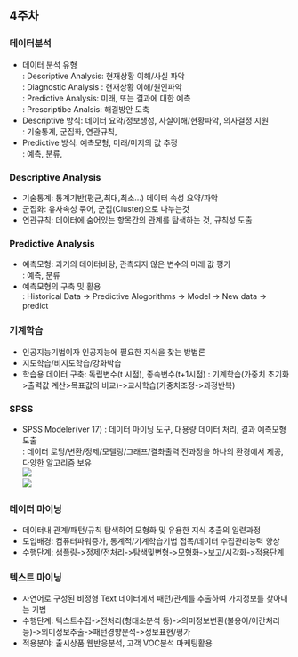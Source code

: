 
## 4주차

### 데이터분석
- 데이터 분석 유형  
: Descriptive Analysis: 현재상황 이해/사실 파악  
: Diagnostic Analysis : 현재상황 이해/원인파악  
: Predictive Analysis: 미래, 또는 결과에 대한 예측  
: Prescriptibe Analsis: 해결방안 도축  
- Descriptive 방식: 데이터 요약/정보생성, 사실이해/현황파악, 의사결정 지원  
: 기술통계, 군집화, 연관규칙,  
- Predictive 방식: 예측모형, 미래/미지의 값 추정  
: 예측, 분류, 

### Descriptive Analysis
- 기술통계: 통계기반(평균,최대,최소...) 데이터 속성 요약/파악  
- 군집화: 유사속성 묶어, 군집(Cluster)으로 나누는것  
- 연관규칙: 데이터에 숨어있는 항목간의 관계를 탐색하는 것, 규칙성 도출    

### Predictive Analysis  
- 예측모형: 과거의 데이터바탕, 관측되지 않은 변수의 미래 값 평가  
: 예측, 분류  
- 예측모형의 구축 및 활용  
: Historical Data -> Predictive Alogorithms -> Model  -> New data -> predict  

### 기계학습
- 인공지능기법이자 인공지능에 필요한 지식을 찾는 방법론   
- 지도학습/비지도학습/강화박습  
- 학습용 데이터 구축: 독립변수(t 시점), 종속변수(t+1시점) 
: 기계학습(가중치 초기화>출력값 계산>목표값의 비교)->교사학습(가중치조정->과정반복)  

### SPSS
- SPSS Modeler(ver 17)
: 데이터 마이닝 도구, 대용량 데이터 처리, 결과 예측모형 도출  
: 데이터 로딩/변환/정제/모델링/그래프/결촤출력 전과정을 하나의 환경에서 제공, 다양한 알고리즘 보유  
![](./images/SPSS_Modeler.jpg)  
![](./images/SPSS_Modeler2.jpg)  

### 데이터 마이닝
- 데이터내 관계/패턴/규칙 탐색하여 모형화 및 유용한 지식 추출의 일련과정  
- 도입배경: 컴퓨터파워증가, 통계적/기계학습기법 접목/데이터 수집관리능력 향상  
- 수행단계: 샘플링->정제/전처리->탐색및변형->모형화->보고/시각화->적용단계  

### 텍스트 마이닝
- 자연어로 구성된 비정형 Text 데이터에서 패턴/관계를 추출하여 가치정보를 찾아내는 기법  
- 수행단계: 텍스트수집->전처리(형태소분석 등)->의미정보변환(불용어/어간처리 등)->의미정보추출->패턴경향분석->정보표현/평가  
- 적용분야: 출시상품 웹반응분석, 고객 VOC분석 마케팅활용  

